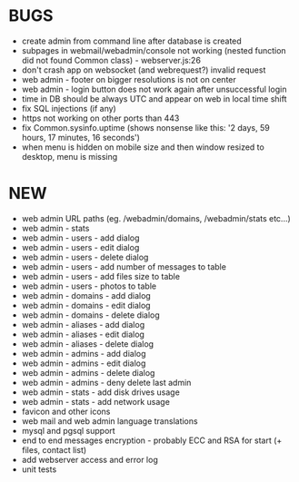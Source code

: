 # BUGS
- create admin from command line after database is created
- subpages in webmail/webadmin/console not working (nested function did not found Common class) - webserver.js:26
- don't crash app on websocket (and webrequest?) invalid request
- web admin - footer on bigger resolutions is not on center
- web admin - login button does not work again after unsuccessful login
- time in DB should be always UTC and appear on web in local time shift
- fix SQL injections (if any)
- https not working on other ports than 443
- fix Common.sysinfo.uptime (shows nonsense like this: '2 days, 59 hours, 17 minutes, 16 seconds')
- when menu is hidden on mobile size and then window resized to desktop, menu is missing

# NEW
- web admin URL paths (eg. /webadmin/domains, /webadmin/stats etc...)
- web admin - stats
- web admin - users - add dialog
- web admin - users - edit dialog
- web admin - users - delete dialog
- web admin - users - add number of messages to table
- web admin - users - add files size to table
- web admin - users - photos to table
- web admin - domains - add dialog
- web admin - domains - edit dialog
- web admin - domains - delete dialog
- web admin - aliases - add dialog
- web admin - aliases - edit dialog
- web admin - aliases - delete dialog
- web admin - admins - add dialog
- web admin - admins - edit dialog
- web admin - admins - delete dialog
- web admin - admins - deny delete last admin
- web admin - stats - add disk drives usage
- web admin - stats - add network usage
- favicon and other icons
- web mail and web admin language translations
- mysql and pgsql support
- end to end messages encryption - probably ECC and RSA for start (+ files, contact list)
- add webserver access and error log
- unit tests

